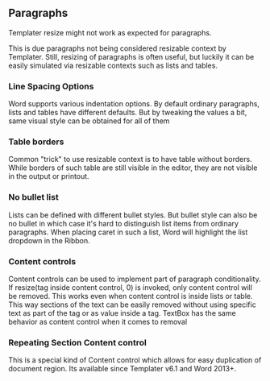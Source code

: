 ## Paragraphs

Templater resize might not work as expected for paragraphs. 

This is due paragraphs not being considered resizable context by Templater. 
Still, resizing of paragraphs is often useful, but luckily it can be easily simulated via resizable contexts such as lists and tables.

### Line Spacing Options

Word supports various indentation options. By default ordinary paragraphs, lists and tables have different defaults.
But by tweaking the values a bit, same visual style can be obtained for all of them

### Table borders

Common "trick" to use resizable context is to have table without borders. While borders of such table are still visible in the editor,
they are not visible in the output or printout.

### No bullet list

Lists can be defined with different bullet styles. 
But bullet style can also be no bullet in which case it's hard to distinguish list items from ordinary paragraphs.
When placing caret in such a list, Word will highlight the list dropdown in the Ribbon. 

### Content controls

Content controls can be used to implement part of paragraph conditionality. If resize(tag inside content control, 0) is invoked, only content control will be removed.
This works even when content control is inside lists or table.
This way sections of the text can be easily removed without using specific text as part of the tag or as value inside a tag.
TextBox has the same behavior as content control when it comes to removal

### Repeating Section Content control

This is a special kind of Content control which allows for easy duplication of document region. Its available since Templater v6.1 and Word 2013+.

